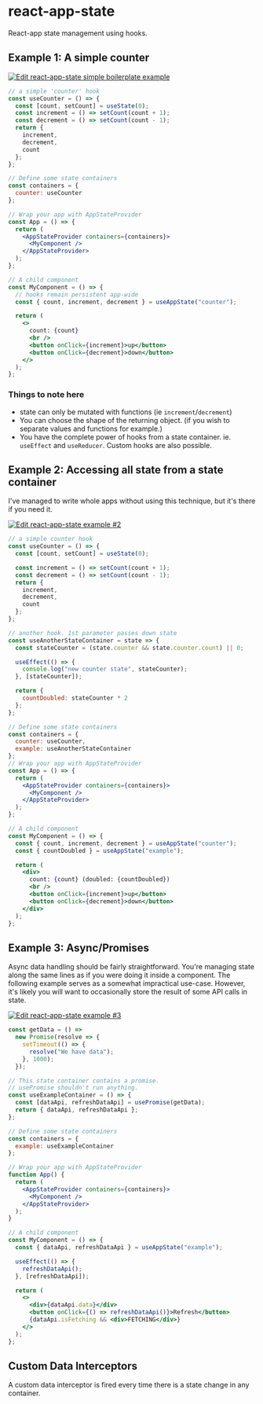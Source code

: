 # react-app-state

React-app state management using hooks.

## Example 1: A simple counter

[![Edit react-app-state simple boilerplate example](https://codesandbox.io/static/img/play-codesandbox.svg)](https://codesandbox.io/s/elastic-mayer-uim7m?fontsize=14&hidenavigation=1&theme=dark)

```jsx harmony
// a simple 'counter' hook
const useCounter = () => {
  const [count, setCount] = useState(0);
  const increment = () => setCount(count + 1);
  const decrement = () => setCount(count - 1);
  return {
    increment,
    decrement,
    count
  };
};

// Define some state containers
const containers = {
  counter: useCounter
};

// Wrap your app with AppStateProvider
const App = () => {
  return (
    <AppStateProvider containers={containers}>
      <MyComponent />
    </AppStateProvider>
  );
};

// A child component
const MyComponent = () => {
  // hooks remain persistent app-wide
  const { count, increment, decrement } = useAppState("counter");

  return (
    <>
      count: {count}
      <br />
      <button onClick={increment}>up</button>
      <button onClick={decrement}>down</button>
    </>
  );
};

```

### Things to note here

- state can only be mutated with functions (ie `increment`/`decrement`)
- You can choose the shape of the returning object. (if you wish to separate values and functions for example.)
- You have the complete power of hooks from a state container. ie. `useEffect` and `useReducer`. Custom hooks are also possible.

## Example 2: Accessing all state from a state container

I've managed to write whole apps without using this technique, but it's there if you need it.

[![Edit react-app-state example #2](https://codesandbox.io/static/img/play-codesandbox.svg)](https://codesandbox.io/s/react-app-state-example-1-2xzmg?fontsize=14&hidenavigation=1&theme=dark)

```jsx harmony
// a simple counter hook
const useCounter = () => {
  const [count, setCount] = useState(0);

  const increment = () => setCount(count + 1);
  const decrement = () => setCount(count - 1);
  return {
    increment,
    decrement,
    count
  };
};

// another hook. 1st parameter passes down state
const useAnotherStateContainer = state => {
  const stateCounter = (state.counter && state.counter.count) || 0;

  useEffect(() => {
    console.log("new counter state", stateCounter);
  }, [stateCounter]);

  return {
    countDoubled: stateCounter * 2
  };
};

// Define some state containers
const containers = {
  counter: useCounter,
  example: useAnotherStateContainer
};
// Wrap your app with AppStateProvider
const App = () => {
  return (
    <AppStateProvider containers={containers}>
      <MyComponent />
    </AppStateProvider>
  );
};

// A child component
const MyComponent = () => {
  const { count, increment, decrement } = useAppState("counter");
  const { countDoubled } = useAppState("example");

  return (
    <div>
      count: {count} (doubled: {countDoubled})
      <br />
      <button onClick={increment}>up</button>
      <button onClick={decrement}>down</button>
    </div>
  );
};
```

## Example 3: Async/Promises

Async data handling should be fairly straightforward. You're managing
state along the same lines as if you were doing it inside a component. The following
example serves as a somewhat impractical use-case. However, it's likely you will want to occasionally store the result
of some API calls in state.

[![Edit react-app-state example #3](https://codesandbox.io/static/img/play-codesandbox.svg)](https://codesandbox.io/s/react-app-state-example-2-31xcy?fontsize=14&hidenavigation=1&theme=dark)

```jsx harmony
const getData = () =>
  new Promise(resolve => {
    setTimeout(() => {
      resolve("We have data");
    }, 1000);
  });

// This state container contains a promise.
// usePromise shouldn't run anything.
const useExampleContainer = () => {
  const [dataApi, refreshDataApi] = usePromise(getData);
  return { dataApi, refreshDataApi };
};

// Define some state containers
const containers = {
  example: useExampleContainer
};

// Wrap your app with AppStateProvider
function App() {
  return (
    <AppStateProvider containers={containers}>
      <MyComponent />
    </AppStateProvider>
  );
}

// A child component
const MyComponent = () => {
  const { dataApi, refreshDataApi } = useAppState("example");

  useEffect(() => {
    refreshDataApi();
  }, [refreshDataApi]);

  return (
    <>
      <div>{dataApi.data}</div>
      <button onClick={() => refreshDataApi()}>Refresh</button>
      {dataApi.isFetching && <div>FETCHING</div>}
    </>
  );
};

```


## Custom Data Interceptors

A custom data interceptor is fired every time there is a state change in any container.





